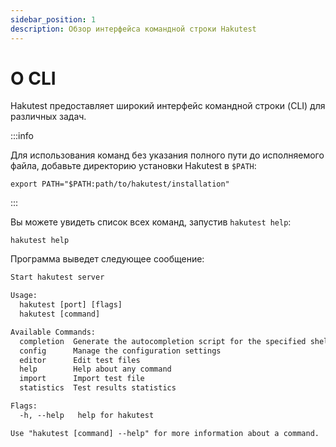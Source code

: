 ```yaml
---
sidebar_position: 1
description: Обзор интерфейса командной строки Hakutest
---
```


# О CLI

Hakutest предоставляет широкий интерфейс командной строки (CLI) для различных задач.

:::info

Для использования команд без указания полного пути до исполняемого файла, добавьте директорию установки Hakutest в `$PATH`:

```shell
export PATH="$PATH:path/to/hakutest/installation"
```

:::

Вы можете увидеть список всех команд, запустив `hakutest help`:

```shell
hakutest help
```

Программа выведет следующее сообщение:

```txt title='Help message'
Start hakutest server

Usage:
  hakutest [port] [flags]
  hakutest [command]

Available Commands:
  completion  Generate the autocompletion script for the specified shell
  config      Manage the configuration settings
  editor      Edit test files
  help        Help about any command
  import      Import test file
  statistics  Test results statistics

Flags:
  -h, --help   help for hakutest

Use "hakutest [command] --help" for more information about a command.
```
